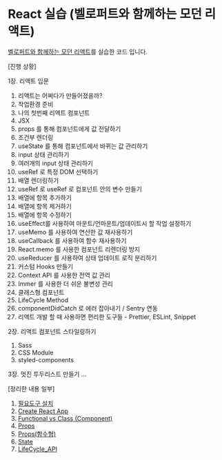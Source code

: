 # React 실습 (벨로퍼트와 함께하는 모던 리액트)

[벨로퍼트와 함께하는 모던 리액트](https://react.vlpt.us/)를 실습한 코드 입니다.

[진행 상황]

1장. 리액트 입문

1. 리액트는 어쩌다가 만들어졌을까?
2. 작업환경 준비
3. 나의 첫번째 리액트 컴포넌트
4. JSX
5. props 를 통해 컴포넌트에게 값 전달하기
6. 조건부 렌더링
7. useState 를 통해 컴포넌트에서 바뀌는 값 관리하기
8. input 상태 관리하기
9. 여러개의 input 상태 관리하기
10. useRef 로 특정 DOM 선택하기
11. 배열 렌더링하기
12. useRef 로 useRef 로 컴포넌트 안의 변수 만들기
13. 배열에 항목 추가하기
14. 배열에 항목 제거하기
15. 배열에 항목 수정하기
16. useEffect를 사용하여 마운트/언마운트/업데이트시 할 작업 설정하기
17. useMemo 를 사용하여 연산한 값 재사용하기
18. useCallback 를 사용하여 함수 재사용하기
19. React.memo 를 사용한 컴포넌트 리렌더링 방지
20. useReducer 를 사용하여 상태 업데이트 로직 분리하기
21. 커스텀 Hooks 만들기
22. Context API 를 사용한 전역 값 관리
23. Immer 를 사용한 더 쉬운 불변성 관리
24. 클래스형 컴포넌트
25. LifeCycle Method
26. componentDidCatch 로 에러 잡아내기 / Sentry 연동
27. 리액트 개발 할 때 사용하면 편리한 도구들 - Prettier, ESLint, Snippet

2장. 리액트 컴포넌트 스타일링하기

1. Sass
2. CSS Module
3. styled-components

3장. 멋진 투두리스트 만들기
...

[정리한 내용 일부]

1. [필요도구 설치](./docs/필요도구_설치.md)
2. [Create React App](./docs/Create_React_App.md)
3. [Functional vs Class (Component)](<./docs/Functional_vs_Class(Component).md>)
4. [Props](./docs/Props.md)
5. [Props(함수형)](./docs/함수형_Props.md)
6. [State](./docs/State.md)
7. [LifeCycle_API](./docs/LifeCycle_API.md)
